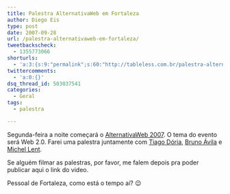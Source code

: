 ```yaml
---
title: Palestra AlternativaWeb em Fortaleza
author: Diego Eis
type: post
date: 2007-09-28
url: /palestra-alternativaweb-em-fortaleza/
tweetbackscheck:
  - 1355773066
shorturls:
  - 'a:3:{s:9:"permalink";s:60:"http://tableless.com.br/palestra-alternativaweb-em-fortaleza";s:7:"tinyurl";s:26:"http://tinyurl.com/3qf68a9";s:4:"isgd";s:19:"http://is.gd/buqQPJ";}'
twittercomments:
  - 'a:0:{}'
dsq_thread_id: 503037541
categories:
  - Geral
tags:
  - palestra

---
```

Segunda-feira a noite começará o [AlternativaWeb 2007][1]. O tema do evento será Web 2.0. Farei uma palestra juntamente com [Tiago Dória][2], [Bruno Ávila][3] e [Michel Lent][4].

Se alguém filmar as palestras, por favor, me falem depois pra poder publicar aqui o link do video.

Pessoal de Fortaleza, como está o tempo aí? 😉

 [1]: http://www.alternativaweb2007.com.br/
 [2]: http://tiagodoria.com.br/
 [3]: http://brunoavila.com.br/blog/
 [4]: http://www.viuisso.com.br